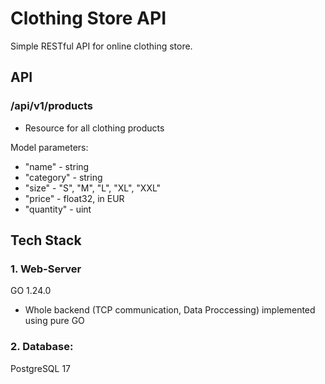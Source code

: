 # Clothing Store API

Simple RESTful API for online clothing store. 

## API

### /api/v1/products

- Resource for all clothing products

Model parameters:
- "name" - string
- "category" - string
- "size" - "S", "M", "L", "XL", "XXL"
- "price" - float32, in EUR
- "quantity" - uint

## Tech Stack

### 1. Web-Server

GO 1.24.0
- Whole backend (TCP communication, Data Proccessing) implemented using pure GO

### 2. Database:

PostgreSQL 17

